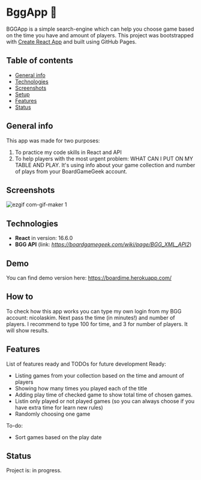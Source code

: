 # BggApp :game_die:
BGGApp is a simple search-engine which can help you choose game based on the time you have and amount of players. 
This project was bootstrapped with [Create React App](https://github.com/facebook/create-react-app) and built using GitHub Pages.

## Table of contents
* [General info](#general-info)
* [Technologies](#technologies)
* [Screenshots](#screenshots)
* [Setup](#setup)
* [Features](#features)
* [Status](#status)

## General info
This app was made for two purposes: 
1. To practice my code skills in React and API
2. To help players with the most urgent problem: WHAT CAN I PUT ON MY TABLE AND PLAY. It's using info about your game collection and number of plays from your BoardGameGeek account. 

## Screenshots
![ezgif com-gif-maker 1](https://user-images.githubusercontent.com/32582359/48980354-0d2d5400-f0c8-11e8-80d6-6b947f6f4b96.gif)

## Technologies
* **React** in version: 16.6.0
* **BGG API** (link: *https://boardgamegeek.com/wiki/page/BGG_XML_API2*)

## Demo 
You can find demo version here:
https://boardime.herokuapp.com/

## How to
To check how this app works you can type my own login from my BGG account: nicolaskim. Next pass the time (in minutes!) and number of players. I recommend to type 100 for time, and 3 for number of players. It will show results.


## Features
List of features ready and TODOs for future development
Ready:
* Listing games from your collection based on the time and amount of players
* Showing how many times you played each of the title
* Adding play time of checked game to show total time of chosen games.
* Listin only played or not played games (so you can always choose if you have extra time for learn new rules)
* Randomly choosing one game 

To-do:
* Sort games based on the play date

## Status
Project is: in progress.
